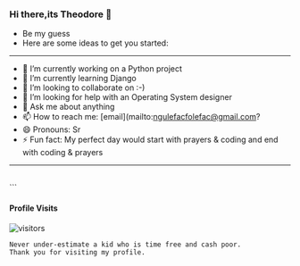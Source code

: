 ### Hi there,its Theodore 👋
* Be my guess
* Here are some ideas to get you started:
<hr>

- 🔭 I’m currently working on a Python project
- 🌱 I’m currently learning Django
- 👯 I’m looking to collaborate on :-)
- 🤔 I’m looking for help with an Operating System designer
- 💬 Ask me about anything
- 📫 How to reach me:  [email](mailto:ngulefacfolefac@gmail.com?
- 😄 Pronouns: Sr
- ⚡ Fun fact: My perfect day would start with prayers & coding and end with coding & prayers
<hr>
<br>
```

 #### Profile Visits 

![visitors](https://visitor-badge.glitch.me/badge?page_id=Ngulefac)

```
Never under-estimate a kid who is time free and cash poor.
Thank you for visiting my profile.



